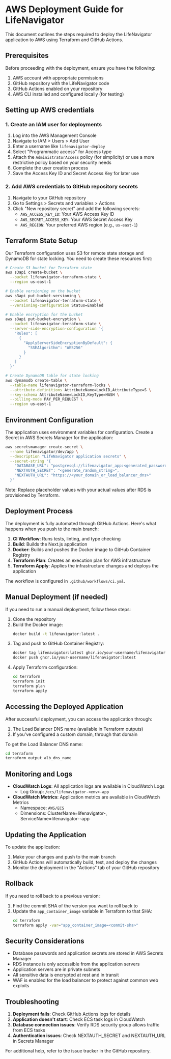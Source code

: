 # AWS Deployment Guide for LifeNavigator

This document outlines the steps required to deploy the LifeNavigator application to AWS using Terraform and GitHub Actions.

## Prerequisites

Before proceeding with the deployment, ensure you have the following:

1. AWS account with appropriate permissions
2. GitHub repository with the LifeNavigator code
3. GitHub Actions enabled on your repository
4. AWS CLI installed and configured locally (for testing)

## Setting up AWS credentials

### 1. Create an IAM user for deployments

1. Log into the AWS Management Console
2. Navigate to IAM > Users > Add User
3. Enter a username like `lifenavigator-deploy`
4. Select "Programmatic access" for Access type
5. Attach the `AdministratorAccess` policy (for simplicity) or use a more restrictive policy based on your security needs
6. Complete the user creation process
7. Save the Access Key ID and Secret Access Key for later use

### 2. Add AWS credentials to GitHub repository secrets

1. Navigate to your GitHub repository
2. Go to Settings > Secrets and variables > Actions
3. Click "New repository secret" and add the following secrets:
   - `AWS_ACCESS_KEY_ID`: Your AWS Access Key ID
   - `AWS_SECRET_ACCESS_KEY`: Your AWS Secret Access Key
   - `AWS_REGION`: Your preferred AWS region (e.g., `us-east-1`)

## Terraform State Setup

Our Terraform configuration uses S3 for remote state storage and DynamoDB for state locking. You need to create these resources first:

```bash
# Create S3 bucket for Terraform state
aws s3api create-bucket \
  --bucket lifenavigator-terraform-state \
  --region us-east-1

# Enable versioning on the bucket
aws s3api put-bucket-versioning \
  --bucket lifenavigator-terraform-state \
  --versioning-configuration Status=Enabled

# Enable encryption for the bucket
aws s3api put-bucket-encryption \
  --bucket lifenavigator-terraform-state \
  --server-side-encryption-configuration '{
    "Rules": [
      {
        "ApplyServerSideEncryptionByDefault": {
          "SSEAlgorithm": "AES256"
        }
      }
    ]
  }'

# Create DynamoDB table for state locking
aws dynamodb create-table \
  --table-name lifenavigator-terraform-locks \
  --attribute-definitions AttributeName=LockID,AttributeType=S \
  --key-schema AttributeName=LockID,KeyType=HASH \
  --billing-mode PAY_PER_REQUEST \
  --region us-east-1
```

## Environment Configuration

The application uses environment variables for configuration. Create a Secret in AWS Secrets Manager for the application:

```bash
aws secretsmanager create-secret \
  --name lifenavigator/dev/app \
  --description "LifeNavigator application secrets" \
  --secret-string '{
    "DATABASE_URL": "postgresql://lifenavigator_app:<generated_password>@<rds_endpoint>:5432/lifenavigator",
    "NEXTAUTH_SECRET": "<generate_random_string>",
    "NEXTAUTH_URL": "https://<your_domain_or_load_balancer_dns>"
  }'
```

Note: Replace placeholder values with your actual values after RDS is provisioned by Terraform.

## Deployment Process

The deployment is fully automated through GitHub Actions. Here's what happens when you push to the main branch:

1. **CI Workflow**: Runs tests, linting, and type checking
2. **Build**: Builds the Next.js application
3. **Docker**: Builds and pushes the Docker image to GitHub Container Registry
4. **Terraform Plan**: Creates an execution plan for AWS infrastructure
5. **Terraform Apply**: Applies the infrastructure changes and deploys the application

The workflow is configured in `.github/workflows/ci.yml`.

## Manual Deployment (if needed)

If you need to run a manual deployment, follow these steps:

1. Clone the repository
2. Build the Docker image:
   ```bash
   docker build -t lifenavigator:latest .
   ```
3. Tag and push to GitHub Container Registry:
   ```bash
   docker tag lifenavigator:latest ghcr.io/your-username/lifenavigator:latest
   docker push ghcr.io/your-username/lifenavigator:latest
   ```
4. Apply Terraform configuration:
   ```bash
   cd terraform
   terraform init
   terraform plan
   terraform apply
   ```

## Accessing the Deployed Application

After successful deployment, you can access the application through:

1. The Load Balancer DNS name (available in Terraform outputs)
2. If you've configured a custom domain, through that domain

To get the Load Balancer DNS name:

```bash
cd terraform
terraform output alb_dns_name
```

## Monitoring and Logs

- **CloudWatch Logs**: All application logs are available in CloudWatch Logs
  - Log Group: `/ecs/lifenavigator-<env>-app`
- **CloudWatch Metrics**: Application metrics are available in CloudWatch Metrics
  - Namespace: `AWS/ECS`
  - Dimensions: ClusterName=lifenavigator-<env>, ServiceName=lifenavigator-<env>-app

## Updating the Application

To update the application:

1. Make your changes and push to the main branch
2. GitHub Actions will automatically build, test, and deploy the changes
3. Monitor the deployment in the "Actions" tab of your GitHub repository

## Rollback

If you need to roll back to a previous version:

1. Find the commit SHA of the version you want to roll back to
2. Update the `app_container_image` variable in Terraform to that SHA:
   ```bash
   cd terraform
   terraform apply -var="app_container_image=<commit-sha>"
   ```

## Security Considerations

- Database passwords and application secrets are stored in AWS Secrets Manager
- RDS instance is only accessible from the application servers
- Application servers are in private subnets
- All sensitive data is encrypted at rest and in transit
- WAF is enabled for the load balancer to protect against common web exploits

## Troubleshooting

1. **Deployment fails**: Check GitHub Actions logs for details
2. **Application doesn't start**: Check ECS task logs in CloudWatch
3. **Database connection issues**: Verify RDS security group allows traffic from ECS tasks
4. **Authentication issues**: Check NEXTAUTH_SECRET and NEXTAUTH_URL in Secrets Manager

For additional help, refer to the issue tracker in the GitHub repository.